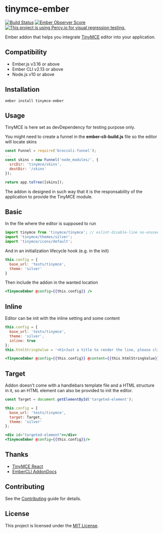 tinymce-ember
==============================================================================

[![Build Status](https://travis-ci.org/concordnow/tinymce-ember.svg?branch=master)](https://travis-ci.org/concordnow/tinymce-ember)
[![Ember Observer Score](https://emberobserver.com/badges/tinymce-ember.svg)](https://emberobserver.com/addons/tinymce-ember)
[![This project is using Percy.io for visual regression testing.](https://percy.io/static/images/percy-badge.svg)](https://percy.io/concordnow/tinymce-ember)

Ember addon that helps you integrate [TinyMCE](https://www.tiny.cloud/docs/) editor into your application.

Compatibility
------------------------------------------------------------------------------

* Ember.js v3.16 or above
* Ember CLI v2.13 or above
* Node.js v10 or above


Installation
------------------------------------------------------------------------------

```
ember install tinymce-ember
```


Usage
------------------------------------------------------------------------------

TinyMCE is here set as devDependency for testing purpose only.

You might need to create a funnel in the **ember-cli-build.js** file so the editor will locate skins
```js
const Funnel = require('broccoli-funnel');
...
const skins = new Funnel('node_modules/', {
  srcDir: 'tinymce/skins',
  destDir: '/skins'
});

return app.toTree([skins]);
```

The addon is designed in such way that it is the responsability of the application to provide the TinyMCE module.

Basic
------------------------------------------------------------------------------

In the file where the editor is supposed to run
```js
import tinymce from 'tinymce/tinymce'; // eslint-disable-line no-unused-vars
import 'tinymce/themes/silver';
import 'tinymce/icons/default';
```

And in an initialization lifecycle hook (e.g. in the init)
```js
this.config = {
  base_url: 'tests/tinymce',
  theme: 'silver'
}
```

Then include the addon in the wanted location
```hbs
<TinymceEmber @config={{this.config}} />
```

Inline
------------------------------------------------------------------------------

Editor can be init with the inline setting and some content
```js
this.config = {
  base_url: 'tests/tinymce',
  theme: 'silver',
  inline: true
};
this.htmlStringValue = '<h1>Just a title to render the line, please click</p>'
```
```hbs
<TinymceEmber @config={{this.config}} @content={{this.htmlStringValue}} />
```

Target
------------------------------------------------------------------------------

Addon doesn't come with a handlebars template file and a HTML structure in it, so an HTML element can also be provided to init the editor.

```js
const Target = document.getElementById('targeted-element');

this.config = {
  base_url: 'tests/tinymce',
  target: Target,
  theme: 'silver'
};
```

```hbs
<div id="targeted-element"></div>
<TinymceEmber @config={{this.config}}/>
```

Thanks
------------------------------------------------------------------------------

* [TinyMCE React](https://github.com/tinymce/tinymce-react)
* [EmberCLI AddonDocs](https://ember-learn.github.io/ember-cli-addon-docs/)

Contributing
------------------------------------------------------------------------------

See the [Contributing](CONTRIBUTING.md) guide for details.


License
------------------------------------------------------------------------------

This project is licensed under the [MIT License](LICENSE.md).
